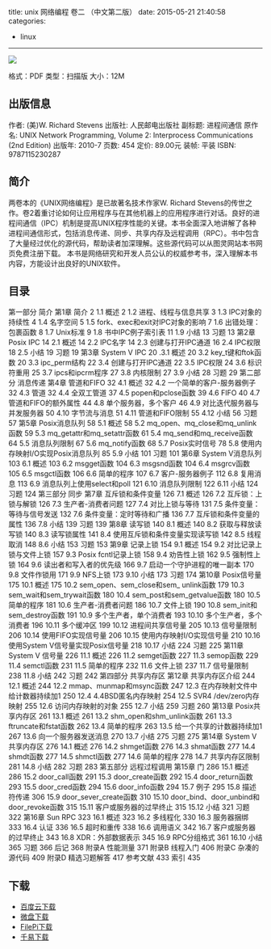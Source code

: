 title: unix 网络编程 卷二 （中文第二版）
date: 2015-05-21 21:40:58
categories:
  - linux
---

![](http://img3.douban.com/lpic/s4408012.jpg)

格式：PDF
类型：扫描版
大小：12M

<!--more-->

## 出版信息 ##

作者: (美)W. Richard Stevens 
出版社: 人民邮电出版社
副标题: 进程间通信
原作名: UNIX Network Programming, Volume 2: Interprocess Communications (2nd Edition)
出版年: 2010-7
页数: 454
定价: 89.00元
装帧: 平装
ISBN: 9787115230287

## 简介 ##

两卷本的《UNIX网络编程》是已故著名技术作家W. Richard Stevens的传世之作。卷2着重讨论如何让应用程序与在其他机器上的应用程序进行对话。良好的进程间通信（IPC）机制是提高UNIX程序性能的关键。本书全面深入地讲解了各种进程间通信形式，包括消息传递、同步、共享内存及远程调用（RPC）。书中包含了大量经过优化的源代码，帮助读者加深理解。这些源代码可以从图灵网站本书网页免费注册下载。
本书是网络研究和开发人员公认的权威参考书，深入理解本书内容，方能设计出良好的UNIX软件。

## 目录 ##

第一部分 简介
第1章 简介 2
1.1 概述 2
1.2 进程、线程与信息共享 3
1.3 IPC对象的持续性 4
1.4 名字空间 5
1.5 fork、exec和exit对IPC对象的影响 7
1.6 出错处理：包裹函数 8
1.7 Unix标准 9
1.8 书中IPC例子索引表 11
1.9 小结 13
习题 13
第2章 Posix IPC 14
2.1 概述 14
2.2 IPC名字 14
2.3 创建与打开IPC通道 16
2.4 IPC权限 18
2.5 小结 19
习题 19
第3章 System V IPC 20
.3.1 概述 20
3.2 key_t键和ftok函数 20
3.3 ipc_perm结构 22
3.4 创建与打开IPC通道 22
3.5 IPC权限 24
3.6 标识符重用 25
3.7 ipcs和ipcrm程序 27
3.8 内核限制 27
3.9 小结 28
习题 29
第二部分 消息传递
第4章 管道和FIFO 32
4.1 概述 32
4.2 一个简单的客户-服务器例子 32
4.3 管道 32
4.4 全双工管道 37
4.5 popen和pclose函数 39
4.6 FIFO 40
4.7 管道和FIFO的额外属性 44
4.8 单个服务器，多个客户 46
4.9 对比迭代服务器与并发服务器 50
4.10 字节流与消息 51
4.11 管道和FIFO限制 55
4.12 小结 56
习题 57
第5章 Posix消息队列 58
5.1 概述 58
5.2 mq_open、mq_close和mq_unlink函数 59
5.3 mq_getattr和mq_setattr函数 61
5.4 mq_send和mq_receive函数 64
5.5 消息队列限制 67
5.6 mq_notify函数 68
5.7 Posix实时信号 78
5.8 使用内存映射I/O实现Posix消息队列 85
5.9 小结 101
习题 101
第6章 System V消息队列 103
6.1 概述 103
6.2 msgget函数 104
6.3 msgsnd函数 104
6.4 msgrcv函数 105
6.5 msgctl函数 106
6.6 简单的程序 107
6.7 客户-服务器例子 112
6.8 复用消息 113
6.9 消息队列上使用select和poll 121
6.10 消息队列限制 122
6.11 小结 124
习题 124
第三部分 同步
第7章 互斥锁和条件变量 126
7.1 概述 126
7.2 互斥锁：上锁与解锁 126
7.3 生产者-消费者问题 127
7.4 对比上锁与等待 131
7.5 条件变量：等待与信号发送 132
7.6 条件变量：定时等待和广播 136
7.7 互斥锁和条件变量的属性 136
7.8 小结 139
习题 139
第8章 读写锁 140
8.1 概述 140
8.2 获取与释放读写锁 140
8.3 读写锁属性 141
8.4 使用互斥锁和条件变量实现读写锁 142
8.5 线程取消 148
8.6 小结 153
习题 153
第9章 记录上锁 154
9.1 概述 154
9.2 对比记录上锁与文件上锁 157
9.3 Posix fcntl记录上锁 158
9.4 劝告性上锁 162
9.5 强制性上锁 164
9.6 读出者和写入者的优先级 166
9.7 启动一个守护进程的唯一副本 170
9.8 文件作锁用 171
9.9 NFS上锁 173
9.10 小结 173
习题 174
第10章 Posix信号量 175
10.1 概述 175
10.2 sem_open、sem_close和sem_
unlink函数 179
10.3 sem_wait和sem_trywait函数 180
10.4 sem_post和sem_getvalue函数 180
10.5 简单的程序 181
10.6 生产者-消费者问题 186
10.7 文件上锁 190
10.8 sem_init和sem_destroy函数 191
10.9 多个生产者，单个消费者 193
10.10 多个生产者，多个消费者 196
10.11 多个缓冲区 199
10.12 进程间共享信号量 205
10.13 信号量限制 206
10.14 使用FIFO实现信号量 206
10.15 使用内存映射I/O实现信号量 210
10.16 使用System V信号量实现Posix信号量 218
10.17 小结 224
习题 225
第11章 System V 信号量 226
11.1 概述 226
11.2 semget函数 227
11.3 semop函数 229
11.4 semctl函数 231
11.5 简单的程序 232
11.6 文件上锁 237
11.7 信号量限制 238
11.8 小结 242
习题 242
第四部分 共享内存区
第12章 共享内存区介绍 244
12.1 概述 244
12.2 mmap、munmap和msync函数 247
12.3 在内存映射文件中给计数器持续加1 250
12.4 4.4BSD匿名内存映射 254
12.5 SVR4 /dev/zero内存映射 255
12.6 访问内存映射的对象 255
12.7 小结 259
习题 260
第13章 Posix共享内存区 261
13.1 概述 261
13.2 shm_open和shm_unlink函数 261
13.3 ftruncate和fstat函数 262
13.4 简单的程序 263
13.5 给一个共享的计数器持续加1 267
13.6 向一个服务器发送消息 270
13.7 小结 275
习题 275
第14章 System V共享内存区 276
14.1 概述 276
14.2 shmget函数 276
14.3 shmat函数 277
14.4 shmdt函数 277
14.5 shmctl函数 277
14.6 简单的程序 278
14.7 共享内存区限制 281
14.8 小结 282
习题 283
第五部分 远程过程调用
第15章 门 286
15.1 概述 286
15.2 door_call函数 291
15.3 door_create函数 292
15.4 door_return函数 293
15.5 door_cred函数 294
15.6 door_info函数 294
15.7 例子 295
15.8 描述符传递 306
15.9 door_sever_create函数 310
15.10 door_bind、door_unbind和door_revoke函数 315
15.11 客户或服务器的过早终止 315
15.12 小结 321
习题 322
第16章 Sun RPC 323
16.1 概述 323
16.2 多线程化 330
16.3 服务器捆绑 333
16.4 认证 336
16.5 超时和重传 338
16.6 调用语义 342
16.7 客户或服务器的过早终止 343
16.8 XDR：外部数据表示 345
16.9 RPC分组格式 361
16.10 小结 365
习题 366
后记 368
附录A 性能测量 371
附录B 线程入门 406
附录C 杂凑的源代码 409
附录D 精选习题解答 417
参考文献 433
索引 435

## 下载 ##

+ [百度云下载](http://pan.baidu.com/s/1pJMGHon)
+ [微盘下载](http://vdisk.weibo.com/s/aADaW4YRFwxLu)
+ [FilePi下载](http://filepi.com/i/JaPoIm7)
+ [千易下载](http://1000eb.com/1ggcr7)
